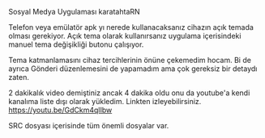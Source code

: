 Sosyal Medya Uygulaması karatahtaRN 

Telefon veya emülatör apk yı nerede kullanacaksanız cihazın açık temada olması gerekiyor. Açık tema olarak kullanırsanız uygulama içerisindeki manuel tema değişikliği butonu çalışıyor.

Tema katmanlamasını cihaz tercihlerinin önüne çekemedim hocam. Bi de ayrıca Gönderi düzenlemesini de yapamadım ama çok gereksiz bir detaydı zaten.

2 dakikalık video demiştiniz ancak 4 dakika oldu onu da youtube'a kendi kanalıma liste dışı olarak yükledim. Linkten izleyebilirsiniz. https://youtu.be/GdCkm4qlIbw

SRC dosyası içerisinde tüm önemli dosyalar var.
